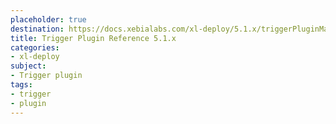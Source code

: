 ```yaml
---
placeholder: true
destination: https://docs.xebialabs.com/xl-deploy/5.1.x/triggerPluginManual.html
title: Trigger Plugin Reference 5.1.x
categories: 
- xl-deploy
subject:
- Trigger plugin
tags:
- trigger
- plugin
---
```


